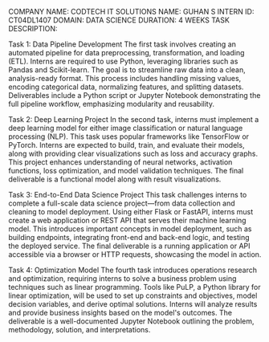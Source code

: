 COMPANY NAME: CODTECH IT SOLUTIONS
NAME: GUHAN S
INTERN ID: CT04DL1407
DOMAIN: DATA SCIENCE
DURATION: 4 WEEKS
TASK DESCRIPTION: 

Task 1: Data Pipeline Development
The first task involves creating an automated pipeline for data preprocessing, transformation, and loading (ETL). 
Interns are required to use Python, leveraging libraries such as Pandas and Scikit-learn. The goal is to streamline raw data into a clean, analysis-ready format. 
This process includes handling missing values, encoding categorical data, normalizing features, and splitting datasets. 
Deliverables include a Python script or Jupyter Notebook demonstrating the full pipeline workflow, emphasizing modularity and reusability.

Task 2: Deep Learning Project
In the second task, interns must implement a deep learning model for either image classification or natural language processing (NLP). 
This task uses popular frameworks like TensorFlow or PyTorch. Interns are expected to build, train, and evaluate their models, along with providing clear visualizations such as loss and accuracy graphs. 
This project enhances understanding of neural networks, activation functions, loss optimization, and model validation techniques. The final deliverable is a functional model along with result visualizations.

Task 3: End-to-End Data Science Project
This task challenges interns to complete a full-scale data science project—from data collection and cleaning to model deployment. 
Using either Flask or FastAPI, interns must create a web application or REST API that serves their machine learning model. 
This introduces important concepts in model deployment, such as building endpoints, integrating front-end and back-end logic, and testing the deployed service. 
The final deliverable is a running application or API accessible via a browser or HTTP requests, showcasing the model in action.

Task 4: Optimization Model
The fourth task introduces operations research and optimization, requiring interns to solve a business problem using techniques such as linear programming. 
Tools like PuLP, a Python library for linear optimization, will be used to set up constraints and objectives, model decision variables, and derive optimal solutions. 
Interns will analyze results and provide business insights based on the model's outcomes. The deliverable is a well-documented Jupyter Notebook outlining the problem, methodology, solution, and interpretations.
